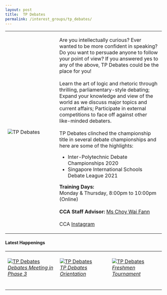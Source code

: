 ```yaml
---
layout: post
title:  TP Debates
permalink: /interest_groups/tp_debates/
---
```


<div>
    <table>
        <tr>
            <td style="width:33%"><image src="{{site.baseurl}}/images/CCA_tp_debates.jpg" style="display:block;margin-left:auto;margin-right:auto;" alt="TP Debates"></image></td>
            <td>
                <p>
                    Are you intellectually curious? Ever wanted to be more confident in speaking? Do you want to persuade anyone to follow your point of view? If you answered yes to any of the above, TP Debates could be the place for you!<br>
                    <br>
                    Learn the art of logic and rhetoric through thrilling, parliamentary-style debating; Expand your knowledge and view of the world as we discuss major topics and current affairs; Participate in external competitions to face off against other like-minded debaters.<br>
                    <br>
                    TP Debates clinched the championship title in several debate championships and here are some of the highlights:<br>
                </p>
                    <ul>
                        <li>Inter-Polytechnic Debate Championships 2020</li>
                        <li>Singapore International Schools Debate League 2021</li>
                    </ul>
                <p>
                    <b>Training Days:</b><br>
                    Monday & Thursday, 8:00pm to 10:00pm (Online)<br>
                    <br>
                    <b>CCA Staff Advisor:</b> <a href="mailto:waifann@tp.edu.sg">Ms Choy Wai Fann</a><br>
                    <br>
                    CCA <a href="https://www.instagram.com/tpdebates">Instagram</a>
                </p>
            </td>
        </tr>
    </table>
</div>

#### Latest Happenings

<div>
    <table>
        <tr>
            <td style="width:33%"><br>
                <a href="https://www.instagram.com/p/CPf0sbZHYuc">
                    <image src="{{site.baseurl}}/images/CCA-tpD-ig7.png" style="display:block;margin-left:auto;margin-right:auto;" alt="TP Debates">
                    <h6 style="margin-top:0%">Debates Meeting in Phase 3</h6>
                    </image>
                </a>
            </td>
            <td style="width:33%"><br>
                <a href="https://www.instagram.com/p/COfig7yHHTY/">
                    <image src="{{site.baseurl}}/images/CCA-tpD-ig3.png" style="display:block;margin-left:auto;margin-right:auto;" alt="TP Debates">
                    <h6 style="margin-top:0%">TP Debates Orientation</h6>
                    </image>
                </a>
            </td>
            <td style="width:33%"><br>
                <a href="https://www.instagram.com/p/CD03UHrHpV2/">
                    <image src="{{site.baseurl}}/images/CCA-tpdebates_IG.jpg" style="display:block;margin-left:auto;margin-right:auto;" alt="TP Debates">
                    <h6 style="margin-top:0%">Freshmen Tournament</h6>
                    </image>
                </a>
            </td>
        </tr>
    </table>
</div>
